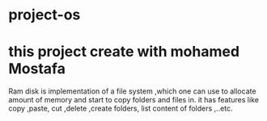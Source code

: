 # project-os
# this project create with mohamed Mostafa

Ram disk is implementation of a file system ,which one can use to allocate
amount of memory and start to copy folders and files in. it has features like
copy ,paste, cut ,delete ,create folders, list content of folders ,..etc.

